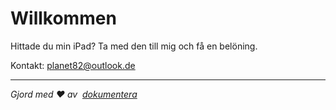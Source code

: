 # Willkommen

Hittade du min iPad? Ta med den till mig och få en belöning.

Kontakt: [planet82@outlook.de](mailto:planet82@outlook.de)

* * *

_Gjord med ❤️ av  [dokumentera](https://docsify.js.org/)_
